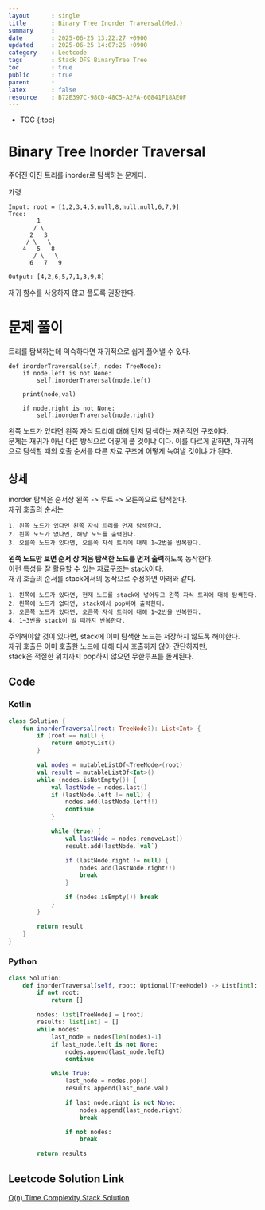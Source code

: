 ```yaml
---
layout      : single
title       : Binary Tree Inorder Traversal(Med.)
summary     : 
date        : 2025-06-25 13:22:27 +0900
updated     : 2025-06-25 14:07:26 +0900
category    : Leetcode
tags        : Stack DFS BinaryTree Tree
toc         : true
public      : true
parent      : 
latex       : false
resource    : B72E397C-98CD-48C5-A2FA-60841F18AE0F
---
```

* TOC
{:toc}

# Binary Tree Inorder Traversal
주어진 이진 트리를 inorder로 탐색하는 문제다.

가령
```
Input: root = [1,2,3,4,5,null,8,null,null,6,7,9]
Tree:
        1
       / \
      2   3
     / \   \
    4   5   8
       / \   \
      6   7   9

Output: [4,2,6,5,7,1,3,9,8]
```
재귀 함수를 사용하지 않고 풀도록 권장한다.  


# 문제 풀이
트리를 탐색하는데 익숙하다면 재귀적으로 쉽게 풀어낼 수 있다.  
```
def inorderTraversal(self, node: TreeNode):
    if node.left is not None:
        self.inorderTraversal(node.left)
            
    print(node,val)

    if node.right is not None:
        self.inorderTraversal(node.right)
```
왼쪽 노드가 있다면 왼쪽 자식 트리에 대해 먼저 탐색하는 재귀적인 구조이다.  
문제는 재귀가 아닌 다른 방식으로 어떻게 풀 것이냐 이다.
이를 다르게 말하면, 재귀적으로 탐색할 때의 호출 순서를 다른 자료 구조에 어떻게 녹여낼 것이냐 가 된다.  


## 상세  
inorder 탐색은 순서상 왼쪽 -> 루트 -> 오른쪽으로 탐색한다.   
재귀 호출의 순서는
```
1. 왼쪽 노드가 있다면 왼쪽 자식 트리를 먼저 탐색한다.
2. 왼쪽 노드가 없다면, 해당 노드를 출력한다.
3. 오른쪽 노드가 있다면, 오른쪽 자식 트리에 대해 1~2번을 반복한다.
```

**왼쪽 노드만 보면 순서 상 처음 탐색한 노드를 먼저 출력**하도록 동작한다.  
이런 특성을 잘 활용할 수 있는 자료구조는 stack이다.  
재귀 호출의 순서를 stack에서의 동작으로 수정하면 아래와 같다.  
```
1. 왼쪽에 노드가 있다면, 현재 노드를 stack에 넣어두고 왼쪽 자식 트리에 대해 탐색한다.  
2. 왼쪽에 노드가 없다면, stack에서 pop하여 출력한다.  
3. 오른쪽 노드가 있다면, 오른쪽 자식 트리에 대해 1~2번을 반복한다.  
4. 1~3번을 stack이 빌 때까지 반복한다.
```

주의해야할 것이 있다면, stack에 이미 탐색한 노드는 저장하지 않도록 해야한다.  
재귀 호출은 이미 호출한 노드에 대해 다시 호출하지 않아 간단하지만,  
stack은 적절한 위치까지 pop하지 않으면 무한루프를 돌게된다.  

## Code

### Kotlin
```kotlin
class Solution {
    fun inorderTraversal(root: TreeNode?): List<Int> {
        if (root == null) {
            return emptyList()
        }

        val nodes = mutableListOf<TreeNode>(root)
        val result = mutableListOf<Int>()
        while (nodes.isNotEmpty()) {
            val lastNode = nodes.last()
            if (lastNode.left != null) {
                nodes.add(lastNode.left!!)
                continue
            }

            while (true) {
                val lastNode = nodes.removeLast()
                result.add(lastNode.`val`)

                if (lastNode.right != null) {
                    nodes.add(lastNode.right!!)
                    break
                }

                if (nodes.isEmpty()) break
            }
        }

        return result
    }
}
```

### Python
```python
class Solution:
    def inorderTraversal(self, root: Optional[TreeNode]) -> List[int]:
        if not root:
            return []

        nodes: list[TreeNode] = [root]
        results: list[int] = []
        while nodes:
            last_node = nodes[len(nodes)-1]
            if last_node.left is not None:
                nodes.append(last_node.left)
                continue

            while True:
                last_node = nodes.pop()
                results.append(last_node.val)

                if last_node.right is not None:
                    nodes.append(last_node.right)
                    break

                if not nodes:
                    break

        return results
```

## Leetcode Solution Link
[O(n) Time Complexity Stack Solution](https://leetcode.com/problems/binary-tree-inorder-traversal/solutions/6882833/on-time-complexity-stack-solution-by-lee-mpp9)

